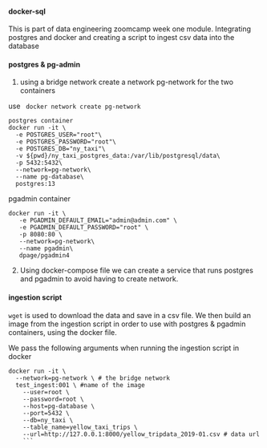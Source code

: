 #### docker-sql
This is part of data engineering zoomcamp week one module. Integrating postgres and docker and creating a script to ingest csv data into the database

####  postgres & pg-admin
1. using a bridge network
create a network pg-network for the two containers

use ``` docker network create pg-network```

```
postgres container
docker run -it \
  -e POSTGRES_USER="root"\
  -e POSTGRES_PASSWORD="root"\
  -e POSTGRES_DB="ny_taxi"\
  -v ${pwd}/ny_taxi_postgres_data:/var/lib/postgresql/data\
  -p 5432:5432\
  --network=pg-network\
  --name pg-database\
  postgres:13
```
pgadmin container
```
docker run -it \
   -e PGADMIN_DEFAULT_EMAIL="admin@admin.com" \
   -e PGADMIN_DEFAULT_PASSWORD="root" \
   -p 8080:80 \
   --network=pg-network\
   --name pgadmin\
   dpage/pgadmin4
```
2. Using docker-compose file
we can create a service that runs postgres and pgadmin to avoid having to create network.

#### ingestion script
```wget``` is used to download the data and save in a csv file. We then build an image from the ingestion script in order to use with postgres & pgadmin containers, using the docker file.

We pass the following arguments when running the ingestion script in docker

```
docker run -it \
  --network=pg-network \ # the bridge network
  test_ingest:001 \ #name of the image
    --user=root \
    --password=root \
    --host=pg-database \
    --port=5432 \
    --db=ny_taxi \
    --table_name=yellow_taxi_trips \ 
    --url=http://127.0.0.1:8000/yellow_tripdata_2019-01.csv # data url
    ```



